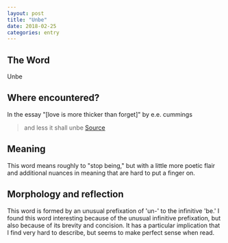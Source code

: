 ```yaml
---
layout: post
title: "Unbe"
date: 2018-02-25
categories: entry
---
```

## The Word
Unbe

## Where encountered?
In the essay "[love is more thicker than forget]" by e.e. cummings

> and less it shall unbe
[Source](https://www.poetryfoundation.org/poetrymagazine/poems/22224/love-is-more-thicker-than-forget)

## Meaning
This word means roughly to "stop being," but with a little more poetic flair and additional nuances in meaning that are hard 
to put a finger on.

## Morphology and reflection
This word is formed by an unusual prefixation of 'un-' to the infinitive 'be.' I found this word interesting because of the unusual infinitive prefixation, but also because of its brevity and concision. It has a particular implication that I find very hard to describe, but seems to make perfect sense when read.
